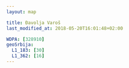 ```yaml
---
layout: map

title: Đavolja Varoš
last_modified_at: 2018-05-20T16:01:48+02:00

WDPA: [328910]
geoSrbija:
  L1_183: [30]
  L1_362: [16]
---
```


